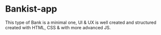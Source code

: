 # Bankist-app
This type of Bank is a minimal one, UI &amp; UX is well created and structured created with HTML, CSS &amp; with more advanced JS.
